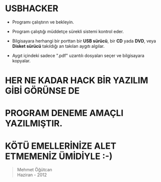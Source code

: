 # USBHACKER #

*    Programı çalıştırın ve bekleyin.      

*    Program çalıştığı müddetçe sürekli sistemi kontrol eder.

*    Bilgisayara herhangi bir porttan bir **USB sürücü**, bir **CD** yada **DVD**, veya **Disket sürücü**
     takıldığı an takılan aygıtı algılar.

*    Aygıt içindeki sadece ".pdf" uzantılı dosyaları seçer ve bilgisayara kopyalar. 

# HER NE KADAR HACK BİR YAZILIM GİBİ GÖRÜNSE DE
# PROGRAM DENEME AMAÇLI YAZILMIŞTIR.

# KÖTÜ EMELLERİNİZE ALET ETMEMENİZ ÜMİDİYLE :-) #

> Mehmet Öğütcan        
> Haziran - 2012
